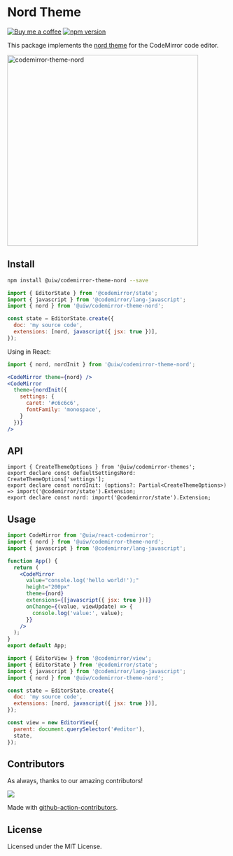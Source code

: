 <!--rehype:ignore:start-->

# Nord Theme

<!--rehype:ignore:end-->

[![Buy me a coffee](https://img.shields.io/badge/Buy%20me%20a%20coffee-048754?logo=buymeacoffee)](https://jaywcjlove.github.io/#/sponsor)
[![npm version](https://img.shields.io/npm/v/@uiw/codemirror-theme-nord.svg)](https://www.npmjs.com/package/@uiw/codemirror-theme-nord)

This package implements the [nord theme](https://www.nordtheme.com/) for the CodeMirror code editor.

<a href="https://uiwjs.github.io/react-codemirror/#/theme/data/nord">
  <img width="436" alt="codemirror-theme-nord" src="https://user-images.githubusercontent.com/1680273/205498304-956bc719-1472-40f0-9c3f-21ac5b9f97a6.png">
</a>

## Install

```bash
npm install @uiw/codemirror-theme-nord --save
```

```js
import { EditorState } from '@codemirror/state';
import { javascript } from '@codemirror/lang-javascript';
import { nord } from '@uiw/codemirror-theme-nord';

const state = EditorState.create({
  doc: 'my source code',
  extensions: [nord, javascript({ jsx: true })],
});
```

Using in React:

```jsx
import { nord, nordInit } from '@uiw/codemirror-theme-nord';

<CodeMirror theme={nord} />
<CodeMirror
  theme={nordInit({
    settings: {
      caret: '#c6c6c6',
      fontFamily: 'monospace',
    }
  })}
/>
```

## API

```tsx
import { CreateThemeOptions } from '@uiw/codemirror-themes';
export declare const defaultSettingsNord: CreateThemeOptions['settings'];
export declare const nordInit: (options?: Partial<CreateThemeOptions>) => import('@codemirror/state').Extension;
export declare const nord: import('@codemirror/state').Extension;
```

## Usage

```jsx
import CodeMirror from '@uiw/react-codemirror';
import { nord } from '@uiw/codemirror-theme-nord';
import { javascript } from '@codemirror/lang-javascript';

function App() {
  return (
    <CodeMirror
      value="console.log('hello world!');"
      height="200px"
      theme={nord}
      extensions={[javascript({ jsx: true })]}
      onChange={(value, viewUpdate) => {
        console.log('value:', value);
      }}
    />
  );
}
export default App;
```

```js
import { EditorView } from '@codemirror/view';
import { EditorState } from '@codemirror/state';
import { javascript } from '@codemirror/lang-javascript';
import { nord } from '@uiw/codemirror-theme-nord';

const state = EditorState.create({
  doc: 'my source code',
  extensions: [nord, javascript({ jsx: true })],
});

const view = new EditorView({
  parent: document.querySelector('#editor'),
  state,
});
```

## Contributors

As always, thanks to our amazing contributors!

<a href="https://github.com/uiwjs/react-codemirror/graphs/contributors">
  <img src="https://uiwjs.github.io/react-codemirror/CONTRIBUTORS.svg" />
</a>

Made with [github-action-contributors](https://github.com/jaywcjlove/github-action-contributors).

## License

Licensed under the MIT License.
